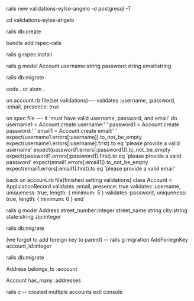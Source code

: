 rails new validations-eylse-angelo -d postgresql -T

cd validations-eylse-angelo

rails db:create

bundle add rspec-rails

rails g rspec:install

rails g model Account username:string password:string email:string

rails db:migrate

code . or atom .

on account.rb file(set validations)--- validates :username, :password, :email, presence: true

on spec file ---   it 'must have valid username, password, and email' do
    username1 = Account.create username:' '
    password1 = Account.create password:' '
    email1 = Account.create email:' '
    expect(username1.errors[:username]).to_not_be_empty
    expect(username1.errors[:username].first).to eq 'please provide a valid username'
    expect(password1.errors[:password1]).to_not_be_empty
    expect(password1.errors[:password1].first).to eq 'please provide a valid password'
    expect(email1.errors[:email1]).to_not_be_empty
    expect(email1.errors[:email1].first).to eq 'please provide a valid email'

back on account.rb file(finished setting validations)  class Account < ApplicationRecord
      validates :email, presence: true
      validates :username, uniqueness: true, length: { minimum: 5 }
      validates :password, uniqueness: true, length: { minimum: 6 }
    end

rails g model Address street_number:integer street_name:string city:string state:string zip:integer

rails db:migrate

(we forgot to add foreign key to parent) -- rails g migration AddForiegnKey account_id:integer

rails db:migrate

Address belongs_to :account

Account has_many :addresses

rails c -- created multiple accounts
            exit console
